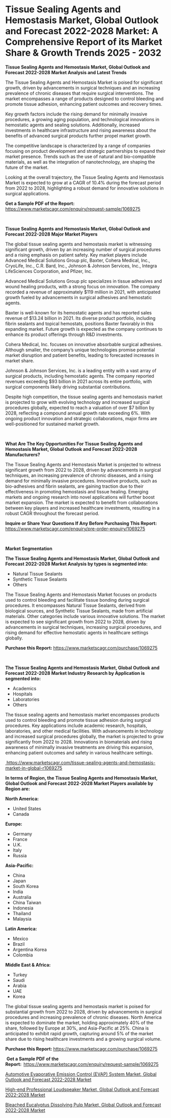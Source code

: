 <p><h1>Tissue Sealing Agents and Hemostasis Market, Global Outlook and Forecast 2022-2028 Market: A Comprehensive Report of its Market Share & Growth Trends 2025 - 2032</h1></p><p><strong>Tissue Sealing Agents and Hemostasis Market, Global Outlook and Forecast 2022-2028 Market Analysis and Latest Trends</strong></p>
<p><p>The Tissue Sealing Agents and Hemostasis Market is poised for significant growth, driven by advancements in surgical techniques and an increasing prevalence of chronic diseases that require surgical interventions. The market encompasses a range of products designed to control bleeding and promote tissue adhesion, enhancing patient outcomes and recovery times. </p><p>Key growth factors include the rising demand for minimally invasive procedures, a growing aging population, and technological innovations in hemostatic agents and sealing solutions. Additionally, increased investments in healthcare infrastructure and rising awareness about the benefits of advanced surgical products further propel market growth.</p><p>The competitive landscape is characterized by a range of companies focusing on product development and strategic partnerships to expand their market presence. Trends such as the use of natural and bio-compatible materials, as well as the integration of nanotechnology, are shaping the future of the market.</p><p>Looking at the overall trajectory, the Tissue Sealing Agents and Hemostasis Market is expected to grow at a CAGR of 10.4% during the forecast period from 2022 to 2028, highlighting a robust demand for innovative solutions in surgical applications.</p></p>
<p><strong>Get a Sample PDF of the Report:&nbsp;</strong> <a href="https://www.marketscagr.com/enquiry/request-sample/1069275?utm_campaign=1944&utm_medium=2&utm_source=Github&utm_content=ia&utm_term=21032025&utm_id=tissue-sealing-agents-and-hemostasis-market-global-outlook-and-forecast-2022-2028">https://www.marketscagr.com/enquiry/request-sample/1069275</a></p>
<p>&nbsp;</p>
<p><strong>Tissue Sealing Agents and Hemostasis Market, Global Outlook and Forecast 2022-2028 Major Market Players</strong></p>
<p><p>The global tissue sealing agents and hemostasis market is witnessing significant growth, driven by an increasing number of surgical procedures and a rising emphasis on patient safety. Key market players include Advanced Medical Solutions Group plc, Baxter, Cohera Medical, Inc., CryoLife, Inc., C.R. Bard, Inc., Johnson & Johnson Services, Inc., Integra LifeSciences Corporation, and Pfizer, Inc. </p><p>Advanced Medical Solutions Group plc specializes in tissue adhesives and wound healing products, with a strong focus on innovation. The company recorded a revenue of approximately $119 million in 2021, with anticipated growth fueled by advancements in surgical adhesives and hemostatic agents.</p><p>Baxter is well-known for its hemostatic agents and has reported sales revenue of $13.24 billion in 2021. Its diverse product portfolio, including fibrin sealants and topical hemostats, positions Baxter favorably in this expanding market. Future growth is expected as the company continues to enhance its product offerings through R&D investments.</p><p>Cohera Medical, Inc. focuses on innovative absorbable surgical adhesives. Although smaller, the company’s unique technologies promise potential market disruption and patient benefits, leading to forecasted increases in market share.</p><p>Johnson & Johnson Services, Inc. is a leading entity with a vast array of surgical products, including hemostatic agents. The company reported revenues exceeding $93 billion in 2021 across its entire portfolio, with surgical components likely driving substantial contributions. </p><p>Despite high competition, the tissue sealing agents and hemostasis market is projected to grow with evolving technology and increased surgical procedures globally, expected to reach a valuation of over $7 billion by 2028, reflecting a compound annual growth rate exceeding 6%. With ongoing product innovation and strategic collaborations, major firms are well-positioned for sustained market growth.</p></p>
<p>&nbsp;</p>
<p><strong>What Are The Key Opportunities For Tissue Sealing Agents and Hemostasis Market, Global Outlook and Forecast 2022-2028 Manufacturers?</strong></p>
<p><p>The Tissue Sealing Agents and Hemostasis Market is projected to witness significant growth from 2022 to 2028, driven by advancements in surgical techniques, an increasing prevalence of chronic diseases, and a rising demand for minimally invasive procedures. Innovative products, such as bio-adhesives and fibrin sealants, are gaining traction due to their effectiveness in promoting hemostasis and tissue healing. Emerging markets and ongoing research into novel applications will further boost market expansion. The market is expected to benefit from collaborations between key players and increased healthcare investments, resulting in a robust CAGR throughout the forecast period.</p></p>
<p><strong>Inquire or Share Your Questions If Any Before Purchasing This Report:</strong> <a href="https://www.marketscagr.com/enquiry/pre-order-enquiry/1069275?utm_campaign=1944&utm_medium=2&utm_source=Github&utm_content=ia&utm_term=21032025&utm_id=tissue-sealing-agents-and-hemostasis-market-global-outlook-and-forecast-2022-2028">https://www.marketscagr.com/enquiry/pre-order-enquiry/1069275</a></p>
<p>&nbsp;</p>
<p><strong>Market Segmentation</strong></p>
<p><strong>The Tissue Sealing Agents and Hemostasis Market, Global Outlook and Forecast 2022-2028 Market Analysis by types is segmented into:</strong></p>
<p><ul><li>Natural Tissue Sealants</li><li>Synthetic Tissue Sealants</li><li>Others</li></ul></p>
<p><p>The Tissue Sealing Agents and Hemostasis Market focuses on products used to control bleeding and facilitate tissue bonding during surgical procedures. It encompasses Natural Tissue Sealants, derived from biological sources, and Synthetic Tissue Sealants, made from artificial materials. Other categories include various innovative solutions. The market is expected to see significant growth from 2022 to 2028, driven by advancements in surgical techniques, increasing surgical procedures, and rising demand for effective hemostatic agents in healthcare settings globally.</p></p>
<p><strong>Purchase this Report:&nbsp;</strong><a href="https://www.marketscagr.com/purchase/1069275?utm_campaign=1944&utm_medium=2&utm_source=Github&utm_content=ia&utm_term=21032025&utm_id=tissue-sealing-agents-and-hemostasis-market-global-outlook-and-forecast-2022-2028">https://www.marketscagr.com/purchase/1069275</a></p>
<p>&nbsp;</p>
<p><strong>The Tissue Sealing Agents and Hemostasis Market, Global Outlook and Forecast 2022-2028 Market Industry Research by Application is segmented into:</strong></p>
<p><ul><li>Academics</li><li>Hospitals</li><li>Laboratories</li><li>Others</li></ul></p>
<p><p>The tissue sealing agents and hemostasis market encompasses products used to control bleeding and promote tissue adhesion during surgical procedures. Key applications include academic research, hospitals, laboratories, and other medical facilities. With advancements in technology and increased surgical procedures globally, the market is projected to grow significantly from 2022 to 2028. Innovations in biomaterials and rising awareness of minimally invasive treatments are driving this expansion, enhancing patient outcomes and safety in various healthcare settings.</p></p>
<p><a href="https://www.marketscagr.com/tissue-sealing-agents-and-hemostasis-market-in-global-r1069275?utm_campaign=1944&utm_medium=2&utm_source=Github&utm_content=ia&utm_term=21032025&utm_id=tissue-sealing-agents-and-hemostasis-market-global-outlook-and-forecast-2022-2028">&nbsp;https://www.marketscagr.com/tissue-sealing-agents-and-hemostasis-market-in-global-r1069275</a></p>
<p><strong>In terms of Region, the Tissue Sealing Agents and Hemostasis Market, Global Outlook and Forecast 2022-2028 Market Players available by Region are:</strong></p>
<p>
    <p> <strong> North America: </strong>
        <ul>
            <li>United States</li>
            <li>Canada</li>
        </ul>
        </p> 
    <p> <strong> Europe: </strong>
        <ul>
            <li>Germany</li>
            <li>France</li>
            <li>U.K.</li>
            <li>Italy</li>
            <li>Russia</li>
        </ul>
        </p> 
    <p> <strong> Asia-Pacific: </strong>
        <ul>
            <li>China</li>
            <li>Japan</li>
            <li>South Korea</li>
            <li>India</li>
            <li>Australia</li>
            <li>China Taiwan</li>
            <li>Indonesia</li>
            <li>Thailand</li>
            <li>Malaysia</li>
        </ul>
        </p> 
    <p> <strong> Latin America: </strong>
        <ul>
            <li>Mexico</li>
            <li>Brazil</li>
            <li>Argentina Korea</li>
            <li>Colombia</li>
        </ul>
        </p> 
    <p> <strong> Middle East & Africa: </strong>
        <ul>
            <li>Turkey</li>
            <li>Saudi</li>
            <li>Arabia</li>
            <li>UAE</li>
            <li>Korea</li>
        </ul>
    </p>
    </p>
<p><p>The global tissue sealing agents and hemostasis market is poised for substantial growth from 2022 to 2028, driven by advancements in surgical procedures and increasing prevalence of chronic diseases. North America is expected to dominate the market, holding approximately 40% of the share, followed by Europe at 30%, and Asia-Pacific at 25%. China is anticipated to exhibit rapid growth, capturing around 5% of the market share due to rising healthcare investments and a growing surgical volume.</p></p>
<p><strong>Purchase this Report: </strong><a href="https://www.marketscagr.com/purchase/1069275?utm_campaign=1944&utm_medium=2&utm_source=Github&utm_content=ia&utm_term=21032025&utm_id=tissue-sealing-agents-and-hemostasis-market-global-outlook-and-forecast-2022-2028">https://www.marketscagr.com/purchase/1069275</a></p>
<p>&nbsp;<strong>Get a Sample PDF of the Report:&nbsp;&nbsp;</strong><a href="https://www.marketscagr.com/enquiry/request-sample/1069275?utm_campaign=1944&utm_medium=2&utm_source=Github&utm_content=ia&utm_term=21032025&utm_id=tissue-sealing-agents-and-hemostasis-market-global-outlook-and-forecast-2022-2028">https://www.marketscagr.com/enquiry/request-sample/1069275</a></p>
<p><strong></strong></p>
<p><p><a href="https://github.com/darouthiamnl/Market-Research-Report-List-1/blob/main/automotive-evaporative-emission-control-evap-system-market-global-outlook-and-forecast-2022-2028-market.md?utm_campaign=1944&utm_medium=2&utm_source=Github&utm_content=ia&utm_term=21032025&utm_id=tissue-sealing-agents-and-hemostasis-market-global-outlook-and-forecast-2022-2028">Automotive Evaporative Emission Control (EVAP) System Market, Global Outlook and Forecast 2022-2028 Market</a></p><p><a href="https://github.com/Chiragrp22/Market-Research-Report-List-7/blob/main/high-end-professional-loudspeaker-market-global-outlook-and-forecast-2022-2028-market.md?utm_campaign=1944&utm_medium=2&utm_source=Github&utm_content=ia&utm_term=21032025&utm_id=tissue-sealing-agents-and-hemostasis-market-global-outlook-and-forecast-2022-2028">High-end Professional Loudspeaker Market, Global Outlook and Forecast 2022-2028 Market</a></p><p><a href="https://github.com/MarciaRunte/Market-Research-Report-List-2/blob/main/bleached-eucalyptus-dissolving-pulp-market-global-outlook-and-forecast-2022-2028-market.md?utm_campaign=1944&utm_medium=2&utm_source=Github&utm_content=ia&utm_term=21032025&utm_id=tissue-sealing-agents-and-hemostasis-market-global-outlook-and-forecast-2022-2028">Bleached Eucalyptus Dissolving Pulp Market, Global Outlook and Forecast 2022-2028 Market</a></p></p>